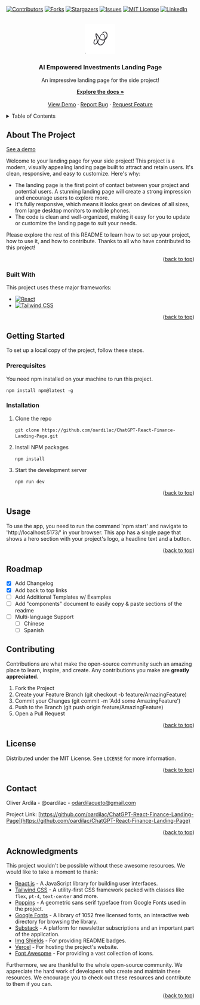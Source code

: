 <a name="readme-top"></a>
[![Contributors](https://shields.io/badge/Contributors-1-green)](https://github.com/oardilac/ChatGPT-React-Finance-Landing-Page/graphs/contributors)
[![Forks](https://img.shields.io/github/forks/oardilac/ChatGPT-React-Finance-Landing-Page)](https://github.com/oardilac/ChatGPT-React-Finance-Landing-Page/network/members)
[![Stargazers](https://img.shields.io/github/stars/oardilac/ChatGPT-React-Finance-Landing-Page)](https://github.com/oardilac/ChatGPT-React-Finance-Landing-Page/stargazers)
[![Issues](https://img.shields.io/github/issues/oardilac/ChatGPT-React-Finance-Landing-Page)](https://github.com/oardilac/ChatGPT-React-Finance-Landing-Page/issues)
[![MIT License](https://img.shields.io/github/license/oardilac/ChatGPT-React-Finance-Landing-Page)](https://github.com/oardilac/ChatGPT-React-Finance-Landing-Page/blob/main/LICENSE)
[![LinkedIn](https://img.shields.io/badge/-LinkedIn-black.svg?style=flat-square&logo=linkedin&colorB=555)](https://www.linkedin.com/in/oardilac/)
<!-- PROJECT LOGO -->
<br />
<div align="center">
  <a href="https://github.com/oardilac/ChatGPT-React-Finance-Landing-Page.git">
    <img src="logo.png" alt="Logo" width="80" height="80">
  </a>
<br />
    <h3 align="center">AI Empowered Investments Landing Page</h3>

   <p align="center">
    An impressive landing page for the side project!
    <br />

  <p align="center">
    <a href="https://github.com/oardilac/ChatGPT-React-Finance-Landing-Page/"><strong>Explore the docs »</strong></a>
    <br />
    <br />
    <a href="https://github.com/oardilac/ChatGPT-React-Finance-Landing-Page/">View Demo</a>
    ·
    <a href="https://github.com/oardilac/ChatGPT-React-Finance-Landing-Page/issues">Report Bug</a>
    ·
    <a href="https://github.com/oardilac/ChatGPT-React-Finance-Landing-Page/issues">Request Feature</a>
  </p>
</div>


<!-- TABLE OF CONTENTS -->
<details>
  <summary>Table of Contents</summary>
  <ol>
    <li>
      <a href="#about-the-project">About The Project</a>
      <ul>
        <li><a href="#built-with">Built With</a></li>
      </ul>
    </li>
    <li>
      <a href="#getting-started">Getting Started</a>
      <ul>
        <li><a href="#prerequisites">Prerequisites</a></li>
        <li><a href="#installation">Installation</a></li>
      </ul>
    </li>
    <li><a href="#usage">Usage</a></li>
    <li><a href="#roadmap">Roadmap</a></li>
    <li><a href="#contributing">Contributing</a></li>
    <li><a href="#license">License</a></li>
    <li><a href="#contact">Contact</a></li>
    <li><a href="#acknowledgments">Acknowledgments</a></li>
  </ol>
</details>

<!-- ABOUT THE PROJECT -->
## About The Project

[See a demo]("https://chat-gpt-react-finance-landing-page.vercel.app/")

Welcome to your landing page for your side project! This project is a modern, visually appealing landing page built to attract and retain users. It's clean, responsive, and easy to customize. Here's why:

* The landing page is the first point of contact between your project and potential users. A stunning landing page will create a strong impression and encourage users to explore more.
* It's fully responsive, which means it looks great on devices of all sizes, from large desktop monitors to mobile phones.
* The code is clean and well-organized, making it easy for you to update or customize the landing page to suit your needs.

Please explore the rest of this README to learn how to set up your project, how to use it, and how to contribute. Thanks to all who have contributed to this project!

<p align="right">(<a href="#readme-top">back to top</a>)</p>

### Built With

This project uses these major frameworks:

* [![React](https://img.shields.io/badge/React-61DAFB?style=for-the-badge&logo=react&logoColor=white)](https://reactjs.org/)
* [![Tailwind CSS](https://img.shields.io/badge/Tailwind%20CSS-38B2AC?style=for-the-badge&logo=tailwind-css&logoColor=white)](https://tailwindcss.com/)

<p align="right">(<a href="#readme-top">back to top</a>)</p>

<!-- GETTING STARTED -->
## Getting Started

To set up a local copy of the project, follow these steps.

### Prerequisites

You need npm installed on your machine to run this project.

```
npm install npm@latest -g
```
### Installation

1. Clone the repo

    ```
    git clone https://github.com/oardilac/ChatGPT-React-Finance-Landing-Page.git
    ```

2. Install NPM packages

    ```
    npm install
    ```

3. Start the development server
    ```
    npm run dev
    ```

<p align="right">(<a href="#readme-top">back to top</a>)</p>

<!-- USAGE EXAMPLES -->
## Usage

To use the app, you need to run the command 'npm start' and navigate to 'http://localhost:5173/' in your browser. This app has a single page that shows a hero section with your project's logo, a headline text and a button.


<p align="right">(<a href="#readme-top">back to top</a>)</p>


<!-- ROADMAP -->
## Roadmap

- [x] Add Changelog
- [x] Add back to top links
- [ ] Add Additional Templates w/ Examples
- [ ] Add "components" document to easily copy & paste sections of the readme
- [ ] Multi-language Support
    - [ ] Chinese
    - [ ] Spanish

<!-- CONTRIBUTING -->
## Contributing
Contributions are what make the open-source community such an amazing place to learn, inspire, and create. Any contributions you make are **greatly appreciated**.

1. Fork the Project
2. Create your Feature Branch (git checkout -b feature/AmazingFeature)
3. Commit your Changes (git commit -m 'Add some AmazingFeature')
4. Push to the Branch (git push origin feature/AmazingFeature)
5. Open a Pull Request

<p align="right">(<a href="#readme-top">back to top</a>)</p>

<!-- LICENSE -->
## License
Distributed under the MIT License. See `LICENSE` for more information.

<p align="right">(<a href="#readme-top">back to top</a>)</p>


<!-- CONTACT -->
## Contact

Oliver Ardila - @oardilac - odardilacueto@gmail.com

Project Link: [https://github.com/oardilac/ChatGPT-React-Finance-Landing-Page](https://github.com/oardilac/ChatGPT-React-Finance-Landing-Page)

<p align="right">(<a href="#readme-top">back to top</a>)</p>

<!-- ACKNOWLEDGMENTS -->
## Acknowledgments

This project wouldn't be possible without these awesome resources. We would like to take a moment to thank:

* [React.js](https://reactjs.org/) - A JavaScript library for building user interfaces.
* [Tailwind CSS](https://tailwindcss.com/) - A utility-first CSS framework packed with classes like `flex`, `pt-4`, `text-center` and more.
* [Poppins](https://fonts.google.com/specimen/Poppins) - A geometric sans serif typeface from Google Fonts used in the project.
* [Google Fonts](https://fonts.google.com/) - A library of 1052 free licensed fonts, an interactive web directory for browsing the library.
* [Substack](https://oliverardila.substack.com/?showWelcome=true) - A platform for newsletter subscriptions and an important part of the application.
* [Img Shields](https://shields.io) - For providing README badges.
* [Vercel](https://vercel.com/) - For hosting the project's website.
* [Font Awesome](https://fontawesome.com) - For providing a vast collection of icons.

Furthermore, we are thankful to the whole open-source community. We appreciate the hard work of developers who create and maintain these resources. We encourage you to check out these resources and contribute to them if you can.

<p align="right">(<a href="#readme-top">back to top</a>)</p>